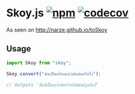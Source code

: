 # Skoy.js [![npm](https://badge.fury.io/js/skoy.svg)](https://badge.fury.io/js/skoy) [![codecov](https://codecov.io/gh/narze/skoy.js/branch/master/graph/badge.svg)](https://codecov.io/gh/narze/skoy.js)

As seen on http://narze.github.io/toSkoy

## Usage

```javascript
import Skoy from "skoy";

Skoy.convert("ฉันเป็นสก๊อยแล้วมันผิดหรือไง");

// Outputs 'ช๋ัลป์เป็ณสก๊อษ์ยเร่รฬฬฒัลผิฎหรืองั๊'
```
